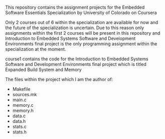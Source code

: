 This repository contains the assignment projects for the Embedded Software Essentials Specialization by University of Colorado on Coursera

Only 2 courses out of 6 within the specialization are available for now and the future of the specialization is uncertain. Due to this reason only assignments within the first 2 courses will be present in this repository and Introduction to Embedded Systems Software and Development Environments final project is the only programming assignment within the specialization at the moment.



course1 contains the code for the Introduction to Embedded Systems Software and Development Environments final project which is titled Expanded Build System and Memory

The files within the project which I am the author of:
- Makefile
- sources.mk
- main.c
- memory.c
- memory.h
- data.c
- data.h
- stats.c
- stats.h
